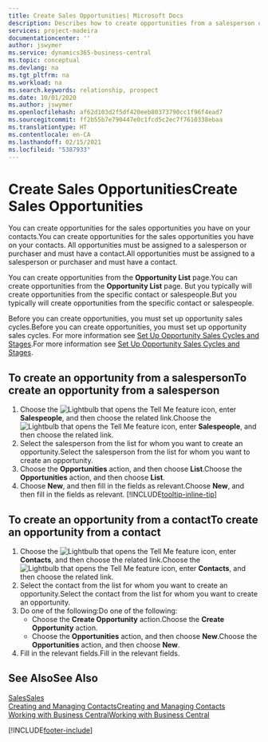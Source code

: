 ```yaml
---
title: Create Sales Opportunities| Microsoft Docs
description: Describes how to create opportunities from a salesperson or a contact in Business Central.
services: project-madeira
documentationcenter: ''
author: jswymer
ms.service: dynamics365-business-central
ms.topic: conceptual
ms.devlang: na
ms.tgt_pltfrm: na
ms.workload: na
ms.search.keywords: relationship, prospect
ms.date: 10/01/2020
ms.author: jswymer
ms.openlocfilehash: af62d103d2f5df420eeb80373790cc1f96f4ead7
ms.sourcegitcommit: ff2b55b7e790447e0c1fcd5c2ec7f7610338ebaa
ms.translationtype: HT
ms.contentlocale: en-CA
ms.lasthandoff: 02/15/2021
ms.locfileid: "5387933"
---
```

# <a name="create-sales-opportunities"></a><span data-ttu-id="b259b-103">Create Sales Opportunities</span><span class="sxs-lookup"><span data-stu-id="b259b-103">Create Sales Opportunities</span></span>
<span data-ttu-id="b259b-104">You can create opportunities for the sales opportunities you have on your contacts.</span><span class="sxs-lookup"><span data-stu-id="b259b-104">You can create opportunities for the sales opportunities you have on your contacts.</span></span> <span data-ttu-id="b259b-105">All opportunities must be assigned to a salesperson or purchaser and must have a contact.</span><span class="sxs-lookup"><span data-stu-id="b259b-105">All opportunities must be assigned to a salesperson or purchaser and must have a contact.</span></span>

<span data-ttu-id="b259b-106">You can create opportunities from the **Opportunity List** page.</span><span class="sxs-lookup"><span data-stu-id="b259b-106">You can create opportunities from the **Opportunity List** page.</span></span> <span data-ttu-id="b259b-107">But you typically will create opportunities from the specific contact or salespeople.</span><span class="sxs-lookup"><span data-stu-id="b259b-107">But you typically will create opportunities from the specific contact or salespeople.</span></span>

<span data-ttu-id="b259b-108">Before you can create opportunities, you must set up opportunity sales cycles.</span><span class="sxs-lookup"><span data-stu-id="b259b-108">Before you can create opportunities, you must set up opportunity sales cycles.</span></span> <span data-ttu-id="b259b-109">For more information see [Set Up Opportunity Sales Cycles and Stages](marketing-how-setup-opportunity-sales-cycles-stages.md).</span><span class="sxs-lookup"><span data-stu-id="b259b-109">For more information see [Set Up Opportunity Sales Cycles and Stages](marketing-how-setup-opportunity-sales-cycles-stages.md).</span></span>

## <a name="to-create-an-opportunity-from-a-salesperson"></a><span data-ttu-id="b259b-110">To create an opportunity from a salesperson</span><span class="sxs-lookup"><span data-stu-id="b259b-110">To create an opportunity from a salesperson</span></span>
1. <span data-ttu-id="b259b-111">Choose the ![Lightbulb that opens the Tell Me feature](media/ui-search/search_small.png "Tell me what you want to do") icon, enter **Salespeople**, and then choose the related link.</span><span class="sxs-lookup"><span data-stu-id="b259b-111">Choose the ![Lightbulb that opens the Tell Me feature](media/ui-search/search_small.png "Tell me what you want to do") icon, enter **Salespeople**, and then choose the related link.</span></span>
2. <span data-ttu-id="b259b-112">Select the salesperson from the list for whom you want to create an opportunity.</span><span class="sxs-lookup"><span data-stu-id="b259b-112">Select the salesperson from the list for whom you want to create an opportunity.</span></span>
3. <span data-ttu-id="b259b-113">Choose the **Opportunities** action, and then choose **List**.</span><span class="sxs-lookup"><span data-stu-id="b259b-113">Choose the **Opportunities** action, and then choose **List**.</span></span>
4. <span data-ttu-id="b259b-114">Choose **New**, and then fill in the fields as relevant.</span><span class="sxs-lookup"><span data-stu-id="b259b-114">Choose **New**, and then fill in the fields as relevant.</span></span> [!INCLUDE[tooltip-inline-tip](includes/tooltip-inline-tip_md.md)]  



## <a name="to-create-an-opportunity-from-a-contact"></a><span data-ttu-id="b259b-115">To create an opportunity from a contact</span><span class="sxs-lookup"><span data-stu-id="b259b-115">To create an opportunity from a contact</span></span>
1. <span data-ttu-id="b259b-116">Choose the ![Lightbulb that opens the Tell Me feature](media/ui-search/search_small.png "Tell me what you want to do") icon, enter **Contacts**, and then choose the related link.</span><span class="sxs-lookup"><span data-stu-id="b259b-116">Choose the ![Lightbulb that opens the Tell Me feature](media/ui-search/search_small.png "Tell me what you want to do") icon, enter **Contacts**, and then choose the related link.</span></span>
2. <span data-ttu-id="b259b-117">Select the contact from the list for whom you want to create an opportunity.</span><span class="sxs-lookup"><span data-stu-id="b259b-117">Select the contact from the list for whom you want to create an opportunity.</span></span>
3. <span data-ttu-id="b259b-118">Do one of the following:</span><span class="sxs-lookup"><span data-stu-id="b259b-118">Do one of the following:</span></span>
   * <span data-ttu-id="b259b-119">Choose the **Create Opportunity** action.</span><span class="sxs-lookup"><span data-stu-id="b259b-119">Choose the **Create Opportunity** action.</span></span>
   * <span data-ttu-id="b259b-120">Choose the  **Opportunities** action, and then choose **New**.</span><span class="sxs-lookup"><span data-stu-id="b259b-120">Choose the  **Opportunities** action, and then choose **New**.</span></span>
4. <span data-ttu-id="b259b-121">Fill in the relevant fields.</span><span class="sxs-lookup"><span data-stu-id="b259b-121">Fill in the relevant fields.</span></span>

## <a name="see-also"></a><span data-ttu-id="b259b-122">See Also</span><span class="sxs-lookup"><span data-stu-id="b259b-122">See Also</span></span>
[<span data-ttu-id="b259b-123">Sales</span><span class="sxs-lookup"><span data-stu-id="b259b-123">Sales</span></span>](sales-manage-sales.md)  
[<span data-ttu-id="b259b-124">Creating and Managing Contacts</span><span class="sxs-lookup"><span data-stu-id="b259b-124">Creating and Managing Contacts</span></span>](marketing-contacts.md)  
[<span data-ttu-id="b259b-125">Working with Business Central</span><span class="sxs-lookup"><span data-stu-id="b259b-125">Working with Business Central</span></span>](ui-work-product.md)


[!INCLUDE[footer-include](includes/footer-banner.md)]